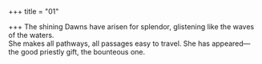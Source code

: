 +++
title = "01"

+++
The shining Dawns have arisen for splendor, glistening like the waves of  the waters.  
She makes all pathways, all passages easy to travel. She has appeared— the good priestly gift, the bounteous one.  